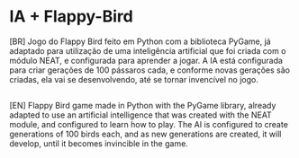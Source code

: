 # IA + Flappy-Bird
[BR] Jogo do Flappy Bird feito em Python com a biblioteca PyGame, já adaptado para utilização de uma inteligência artificial que foi criada com o módulo NEAT, e configurada para aprender a jogar. A IA está configurada para criar gerações de 100 pássaros cada, e conforme novas gerações são criadas, ela vai se desenvolvendo, até se tornar invencível no jogo. <br>
##
[EN] Flappy Bird game made in Python with the PyGame library, already adapted to use an artificial intelligence that was created with the NEAT module, and configured to learn how to play. The AI ​​is configured to create generations of 100 birds each, and as new generations are created, it will develop, until it becomes invincible in the game.
